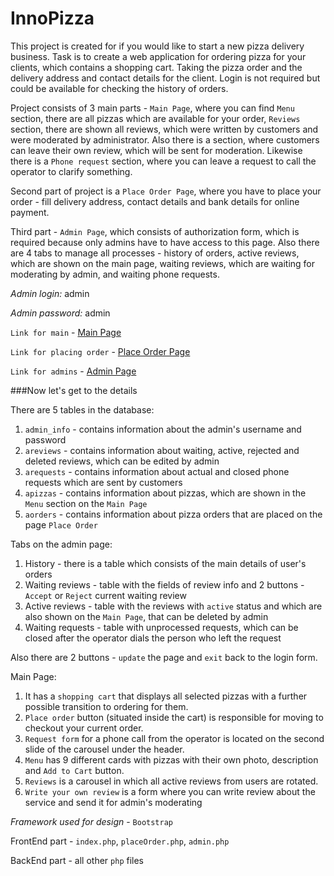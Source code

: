 # InnoPizza

This project is created for if you would like to start a new pizza delivery business. Task is to create a web application for
ordering pizza for your clients, which contains a shopping cart. Taking the pizza order and the
delivery address and contact details for the client. Login is not required but could be available
for checking the history of orders. 

Project consists of 3 main parts - `Main Page`, where you can find 
`Menu` section, there are all pizzas which are available for your order,
`Reviews` section, there are shown all reviews, which were written by customers
and were moderated by administrator. Also there is a section, 
where customers can leave their own review, which will be sent for moderation.
Likewise there is a `Phone request` section, where you can leave a request to call the operator to clarify something.

Second part of project is a `Place Order Page`, where you have to 
place your order - fill delivery address, contact details and bank details for online payment.

Third part - `Admin Page`, which consists of authorization form, which is required
because only admins have to have access to this page.
Also there are 4 tabs to manage all processes - history of orders,
active reviews, which are shown on the main page, waiting reviews, 
which are waiting for moderating by admin, and waiting phone requests.

*Admin login:* admin

*Admin password:* admin

`Link for main` - [Main Page](https://innopizza1.herokuapp.com/)

`Link for placing order` - [Place Order Page](https://innopizza1.herokuapp.com/placeOrder.php)

`Link for admins` - [Admin Page](https://innopizza1.herokuapp.com/admin.php)

###Now let's get to the details

There are 5 tables in the database:
1) `admin_info` - contains information about the admin's username and password
2) `areviews` - contains information about waiting, active, rejected and deleted reviews, which can be edited by admin
3) `arequests` - contains information about actual and closed phone requests which are sent by customers
4) `apizzas` - contains information about pizzas, which are shown in the `Menu` section on the `Main Page`
5) `aorders` - contains information about pizza orders that are placed on the page `Place Order`

Tabs on the admin page:
1) History - there is a table which consists of the main details of user's orders
2) Waiting reviews - table with the fields of review info and 2 buttons - `Accept` or `Reject` current waiting review
3) Active reviews - table with the reviews with `active` status and which are also shown on the `Main Page`, that can be deleted by admin
4) Waiting requests - table with unprocessed requests, which can be closed after the operator dials the person who left the request

Also there are 2 buttons - `update` the page and `exit` back to the login form.


Main Page:
 1) It has a `shopping cart` that displays all selected pizzas with a further possible transition to ordering for them.
2) `Place order` button (situated inside the cart) is responsible for moving to checkout your current order.
3) `Request form` for a phone call from the operator is located on the second slide of the carousel under the header.
4) `Menu` has 9 different cards with pizzas with their own photo, description and `Add to Cart` button.
5) `Reviews` is a carousel in which all active reviews from users are rotated.
6) `Write your own review` is a form where you can write review about the service and send it for admin's moderating

*Framework used for design* - `Bootstrap`

FrontEnd part - `index.php`, `placeOrder.php`, `admin.php`

BackEnd part - all other `php` files






